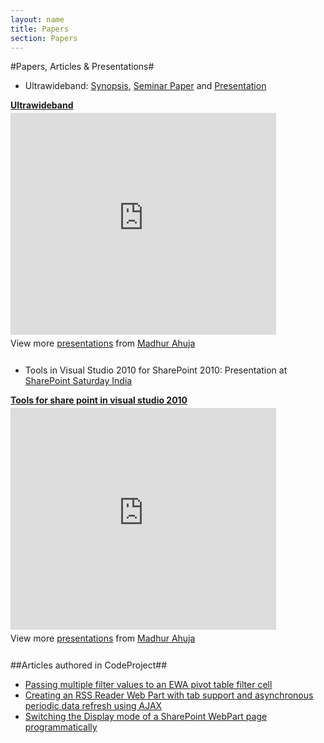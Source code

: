 ```yaml
---
layout: name
title: Papers
section: Papers
---
```



#Papers, Articles & Presentations#

* Ultrawideband: [Synopsis](/files/uwb_synopsis.pdf), [Seminar Paper](/files/Ultrawideband_Madhur.pdf) and [Presentation](/files/Ultrawideband.ppt)

<div style="width:425px" id="__ss_8454822"> <strong style="display:block;margin:12px 0 4px"><a href="http://www.slideshare.net/ahujamadhur/ultrawideband" title="Ultrawideband" target="_blank">Ultrawideband</a></strong> <iframe src="http://www.slideshare.net/slideshow/embed_code/8454822" width="425" height="355" frameborder="0" marginwidth="0" marginheight="0" scrolling="no">t</iframe> <div style="padding:5px 0 12px"> View more <a href="http://www.slideshare.net/" target="_blank">presentations</a> from <a href="http://www.slideshare.net/ahujamadhur" target="_blank">Madhur Ahuja</a> </div> </div>

* Tools in Visual Studio 2010 for SharePoint 2010: Presentation at [SharePoint Saturday India](http://www.sharepointsaturday.org/india/default.aspx)

<div style="width:425px" id="__ss_8443426"> <strong style="display:block;margin:12px 0 4px"><a href="http://www.slideshare.net/ahujamadhur/tools-for-share-point-in-visual-studio-2010-8443426" title="Tools for share point in visual studio 2010">Tools for share point in visual studio 2010</a></strong> <iframe src="http://www.slideshare.net/slideshow/embed_code/8443426" width="425" height="355" frameborder="0" marginwidth="0" marginheight="0" scrolling="no">t</iframe> <div style="padding:5px 0 12px"> View more <a href="http://www.slideshare.net/">presentations</a> from <a href="http://www.slideshare.net/ahujamadhur">Madhur Ahuja</a> </div> </div>

##Articles authored in CodeProject##

* [Passing multiple filter values to an EWA pivot table filter cell](http://www.codeproject.com/KB/sharepoint/EWAFilter.aspx)
* [Creating an RSS Reader Web Part with tab support and asynchronous periodic data refresh using AJAX](http://www.codeproject.com/KB/sharepoint/RSSReaderAjax.aspx)
* [Switching the Display mode of a SharePoint WebPart page programmatically](http://www.codeproject.com/KB/sharepoint/SwitchWPMode.aspx)
